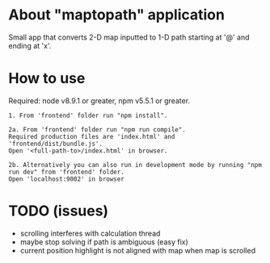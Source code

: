 # About "maptopath" application

Small app that converts 2-D map inputted to 1-D path starting at '@' and ending at 'x'.

# How to use

Required: node v8.9.1 or greater, npm v5.5.1 or greater.

    1. From 'frontend' folder run "npm install".

    2a. From 'frontend' folder run "npm run compile". 
    Required production files are 'index.html' and 'frontend/dist/bundle.js'. 
    Open '<full-path-to>/index.html' in browser.
    
    2b. Alternatively you can also run in development mode by running "npm run dev" from 'frontend' folder. 
    Open 'localhost:9002' in browser


# TODO (issues)

- scrolling interferes with calculation thread
- maybe stop solving if path is ambiguous (easy fix)
- current position highlight is not aligned with map when map is scrolled

